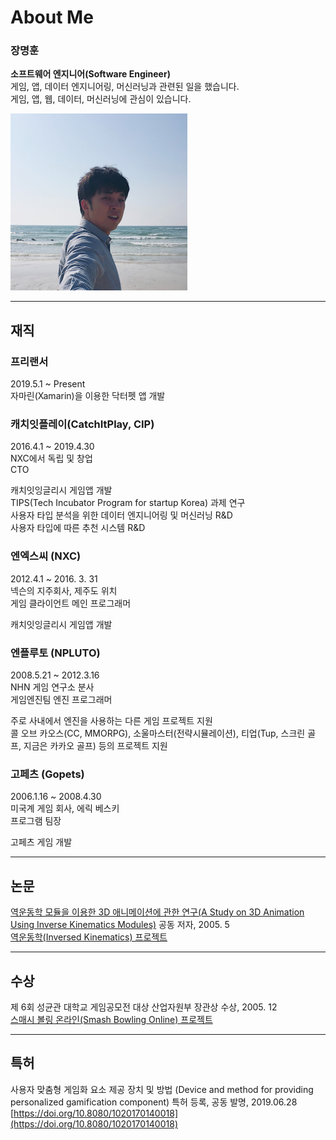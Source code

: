 
# About Me

### 장명훈  
**소프트웨어 엔지니어(Software Engineer)**  
게임, 앱, 데이터 엔지니어링, 머신러닝과 관련된 일을 했습니다.   
게임, 앱, 웹, 데이터, 머신러닝에 관심이 있습니다.  

![images](/assets/images/profile.jpg)

---

## 재직

### 프리랜서
2019.5.1 ~ Present  
자마린(Xamarin)을 이용한 닥터펫 앱 개발

### 캐치잇플레이(CatchItPlay, CIP)
2016.4.1 ~  2019.4.30  
NXC에서 독립 및 창업  
CTO  

캐치잇잉글리시 게임앱 개발  
TIPS(Tech Incubator Program for startup Korea) 과제 연구  
사용자 타입 분석을 위한 데이터 엔지니어링 및 머신러닝 R&D  
사용자 타입에 따른 추천 시스템 R&D  

### 엔엑스씨 (NXC)
2012.4.1 ~ 2016. 3. 31  
넥슨의 지주회사, 제주도 위치  
게임 클라이언트 메인 프로그래머  

캐치잇잉글리시 게임앱 개발  

### 엔플루토 (NPLUTO)
2008.5.21 ~ 2012.3.16  
NHN 게임 연구소 분사  
게임엔진팀 엔진 프로그래머  

주로 사내에서 엔진을 사용하는 다른 게임 프로젝트 지원  
콜 오브 카오스(CC, MMORPG), 소울마스터(전략시뮬레이션), 티업(Tup, 스크린 골프, 지금은 카카오 골프) 등의 프로젝트 지원  

### 고페츠 (Gopets)
2006.1.16 ~ 2008.4.30  
미국계 게임 회사, 에릭 베스키  
프로그램 팀장  

고페츠 게임 개발  

---

## 논문
[역운동학 모듈을 이용한 3D 애니메이션에 관한 연구(A Study on 3D Animation Using Inverse Kinematics Modules)](http://www.dbpia.co.kr/Journal/ArticleDetail/NODE01616414) 공동 저자, 2005. 5  
[역운동학(Inversed Kinematics) 프로젝트](/projects/game/ik.html)  

---

## 수상
제 6회 성균관 대학교 게임공모전 대상 산업자원부 장관상 수상, 2005. 12  
[스매시 볼링 온라인(Smash Bowling Online) 프로젝트](/projects/game/smash_bowling.html)  

---

## 특허
사용자 맞춤형 게임화 요소 제공 장치 및 방법 (Device and method for providing personalized gamification component) 특허 등록, 공동 발명, 2019.06.28    
[https://doi.org/10.8080/1020170140018](https://doi.org/10.8080/1020170140018)  

